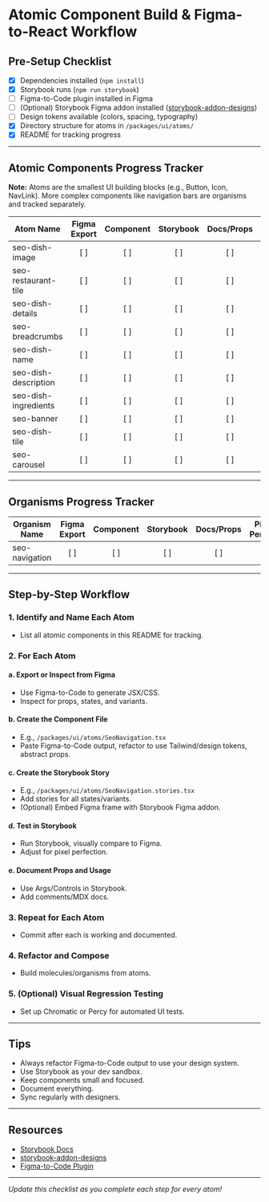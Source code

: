 # Atomic Component Build & Figma-to-React Workflow

## Pre-Setup Checklist

- [x] Dependencies installed (`npm install`)
- [x] Storybook runs (`npm run storybook`)
- [ ] Figma-to-Code plugin installed in Figma
- [ ] (Optional) Storybook Figma addon installed ([storybook-addon-designs](https://storybook.js.org/addons/storybook-addon-designs))
- [ ] Design tokens available (colors, spacing, typography)
- [x] Directory structure for atoms in `/packages/ui/atoms/`
- [x] README for tracking progress

---

## Atomic Components Progress Tracker

**Note:** Atoms are the smallest UI building blocks (e.g., Button, Icon, NavLink). More complex components like navigation bars are organisms and tracked separately.

| Atom Name             | Figma Export | Component | Storybook | Docs/Props | Pixel Perfect | Done |
|----------------------|:------------:|:---------:|:---------:|:----------:|:-------------:|:----:|
| seo-dish-image       | [ ]          | [ ]       | [ ]       | [ ]        | [ ]           | [ ]  |
| seo-restaurant-tile  | [ ]          | [ ]       | [ ]       | [ ]        | [ ]           | [ ]  |
| seo-dish-details     | [ ]          | [ ]       | [ ]       | [ ]        | [ ]           | [ ]  |
| seo-breadcrumbs      | [ ]          | [ ]       | [ ]       | [ ]        | [ ]           | [ ]  |
| seo-dish-name        | [ ]          | [ ]       | [ ]       | [ ]        | [ ]           | [ ]  |
| seo-dish-description | [ ]          | [ ]       | [ ]       | [ ]        | [ ]           | [ ]  |
| seo-dish-ingredients | [ ]          | [ ]       | [ ]       | [ ]        | [ ]           | [ ]  |
| seo-banner           | [ ]          | [ ]       | [ ]       | [ ]        | [ ]           | [ ]  |
| seo-dish-tile        | [ ]          | [ ]       | [ ]       | [ ]        | [ ]           | [ ]  |
| seo-carousel         | [ ]          | [ ]       | [ ]       | [ ]        | [ ]           | [ ]  |

---

## Organisms Progress Tracker

| Organism Name      | Figma Export | Component | Storybook | Docs/Props | Pixel Perfect | Done |
|-------------------|:------------:|:---------:|:---------:|:----------:|:-------------:|:----:|
| seo-navigation    | [ ]          | [ ]       | [ ]       | [ ]        | [ ]           | [ ]  |

---

## Step-by-Step Workflow

### 1. Identify and Name Each Atom
  - List all atomic components in this README for tracking.

### 2. For Each Atom

#### a. Export or Inspect from Figma
  - Use Figma-to-Code to generate JSX/CSS.
  - Inspect for props, states, and variants.

#### b. Create the Component File
  - E.g., `/packages/ui/atoms/SeoNavigation.tsx`
  - Paste Figma-to-Code output, refactor to use Tailwind/design tokens, abstract props.

#### c. Create the Storybook Story
  - E.g., `/packages/ui/atoms/SeoNavigation.stories.tsx`
  - Add stories for all states/variants.
  - (Optional) Embed Figma frame with Storybook Figma addon.

#### d. Test in Storybook
  - Run Storybook, visually compare to Figma.
  - Adjust for pixel perfection.

#### e. Document Props and Usage
  - Use Args/Controls in Storybook.
  - Add comments/MDX docs.

### 3. Repeat for Each Atom
  - Commit after each is working and documented.

### 4. Refactor and Compose
  - Build molecules/organisms from atoms.

### 5. (Optional) Visual Regression Testing
  - Set up Chromatic or Percy for automated UI tests.

---

## Tips
- Always refactor Figma-to-Code output to use your design system.
- Use Storybook as your dev sandbox.
- Keep components small and focused.
- Document everything.
- Sync regularly with designers.

---

## Resources
- [Storybook Docs](https://storybook.js.org/docs/react/get-started/introduction)
- [storybook-addon-designs](https://storybook.js.org/addons/storybook-addon-designs)
- [Figma-to-Code Plugin](https://www.figma.com/community/plugin/1082711815819198581/Figma-to-Code)

---

_Update this checklist as you complete each step for every atom!_
